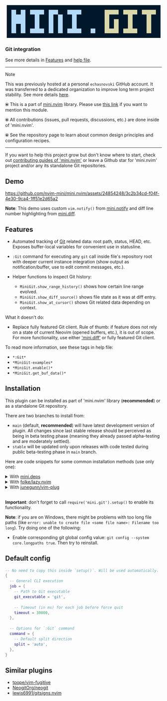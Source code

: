 <div align="center"> <img src="https://github.com/nvim-mini/assets/blob/main/logo-2/logo-git_readme.png" alt="mini.git"/> </div>

### Git integration

See more details in [Features](#features) and [help file](../doc/mini-git.txt).

---

> [!NOTE]
> This was previously hosted at a personal `echasnovski` GitHub account. It was transferred to a dedicated organization to improve long term project stability. See more details [here](https://github.com/nvim-mini/mini.nvim/discussions/1970).

⦿ This is a part of [mini.nvim](https://github.com/nvim-mini/mini.nvim) library. Please use [this link](https://github.com/nvim-mini/mini.nvim/blob/main/readmes/mini-git.md) if you want to mention this module.

⦿ All contributions (issues, pull requests, discussions, etc.) are done inside of 'mini.nvim'.

⦿ See the repository page to learn about common design principles and configuration recipes.

---

If you want to help this project grow but don't know where to start, check out [contributing guides of 'mini.nvim'](https://github.com/nvim-mini/mini.nvim/blob/main/CONTRIBUTING.md) or leave a Github star for 'mini.nvim' project and/or any its standalone Git repositories.

## Demo

https://github.com/nvim-mini/mini.nvim/assets/24854248/3c2b34cd-f04f-4e30-9ca4-1ff51e2d65a2

**Note**: This demo uses custom `vim.notify()` from [mini.notify](https://github.com/nvim-mini/mini.nvim/blob/main/readmes/mini-notify.md) and diff line number highlighting from [mini.diff](https://github.com/nvim-mini/mini.nvim/blob/main/readmes/mini-diff.md).

## Features

- Automated tracking of [Git](https://git-scm.com/) related data: root path, status, HEAD, etc. Exposes buffer-local variables for convenient use in statusline.

- `:Git` command for executing any `git` call inside file's repository root with deeper current instance integration (show output as notification/buffer, use to edit commit messages, etc.).

- Helper functions to inspect Git history:
    - `MiniGit.show_range_history()` shows how certain line range evolved.
    - `MiniGit.show_diff_source()` shows file state as it was at diff entry.
    - `MiniGit.show_at_cursor()` shows Git related data depending on context.

What it doesn't do:

- Replace fully featured Git client. Rule of thumb: if feature does not rely on a state of current Neovim (opened buffers, etc.), it is out of scope. For more functionality, use either ['mini.diff'](https://github.com/nvim-mini/mini.nvim/blob/main/readmes/mini-diff.md) or fully featured Git client.

To read more information, see these tags in help file:
- `*:Git*`
- `*MiniGit-examples*`
- `*MiniGit.enable()*`
- `*MiniGit.get_buf_data()*`

## Installation

This plugin can be installed as part of 'mini.nvim' library (**recommended**) or as a standalone Git repository.

There are two branches to install from:

- `main` (default, **recommended**) will have latest development version of plugin. All changes since last stable release should be perceived as being in beta testing phase (meaning they already passed alpha-testing and are moderately settled).
- `stable` will be updated only upon releases with code tested during public beta-testing phase in `main` branch.

Here are code snippets for some common installation methods (use only one):

<details>
<summary>With <a href="https://github.com/nvim-mini/mini.nvim/blob/main/readmes/mini-deps.md">mini.deps</a></summary>
<table>
    <thead>
        <tr>
            <th>Github repo</th> <th>Branch</th> <th>Code snippet</th>
        </tr>
    </thead>
    <tbody>
        <tr>
            <td rowspan=2>'mini.nvim' library</td> <td>Main</td> <td rowspan=2><i>Follow recommended 'mini.deps' installation</i></td>
        </tr>
        <tr>
            <td>Stable</td>
        </tr>
        <tr>
            <td rowspan=2>Standalone plugin</td> <td>Main</td> <td><code>add('nvim-mini/mini-git')</code></td>
        </tr>
        <tr>
            <td>Stable</td> <td><code>add({ source = 'nvim-mini/mini-git', checkout = 'stable' })</code></td>
        </tr>
    </tbody>
</table>
</details>

<details>
<summary>With <a href="https://github.com/folke/lazy.nvim">folke/lazy.nvim</a></summary>
<table>
    <thead>
        <tr>
            <th>Github repo</th> <th>Branch</th> <th>Code snippet</th>
        </tr>
    </thead>
    <tbody>
        <tr>
            <td rowspan=2>'mini.nvim' library</td> <td>Main</td> <td><code>{ 'nvim-mini/mini.nvim', version = false },</code></td>
        </tr>
        <tr>
            <td>Stable</td> <td><code>{ 'nvim-mini/mini.nvim', version = '*' },</code></td>
        </tr>
        <tr>
            <td rowspan=2>Standalone plugin</td> <td>Main</td> <td><code>{ 'nvim-mini/mini-git', version = false, main = 'mini.git' },</code></td>
        </tr>
        <tr>
            <td>Stable</td> <td><code>{ 'nvim-mini/mini-git', version = '*', main = 'mini.git' },</code></td>
        </tr>
    </tbody>
</table>
</details>

<details>
<summary>With <a href="https://github.com/junegunn/vim-plug">junegunn/vim-plug</a></summary>
<table>
    <thead>
        <tr>
            <th>Github repo</th> <th>Branch</th> <th>Code snippet</th>
        </tr>
    </thead>
    <tbody>
        <tr>
            <td rowspan=2>'mini.nvim' library</td> <td>Main</td> <td><code>Plug 'nvim-mini/mini.nvim'</code></td>
        </tr>
        <tr>
            <td>Stable</td> <td><code>Plug 'nvim-mini/mini.nvim', { 'branch': 'stable' }</code></td>
        </tr>
        <tr>
            <td rowspan=2>Standalone plugin</td> <td>Main</td> <td><code>Plug 'nvim-mini/mini-git'</code></td>
        </tr>
        <tr>
            <td>Stable</td> <td><code>Plug 'nvim-mini/mini-git', { 'branch': 'stable' }</code></td>
        </tr>
    </tbody>
</table>
</details>

<br>

**Important**: don't forget to call `require('mini.git').setup()` to enable its functionality.

**Note**: if you are on Windows, there might be problems with too long file paths (like `error: unable to create file <some file name>: Filename too long`). Try doing one of the following:
- Enable corresponding git global config value: `git config --system core.longpaths true`. Then try to reinstall.

## Default config

```lua
-- No need to copy this inside `setup()`. Will be used automatically.
{
  -- General CLI execution
  job = {
    -- Path to Git executable
    git_executable = 'git',

    -- Timeout (in ms) for each job before force quit
    timeout = 30000,
  },

  -- Options for `:Git` command
  command = {
    -- Default split direction
    split = 'auto',
  },
}
```

## Similar plugins

- [tpope/vim-fugitive](https://github.com/tpope/vim-fugitive)
- [NeogitOrg/neogit](https://github.com/NeogitOrg/neogit)
- [lewis6991/gitsigns.nvim](https://github.com/lewis6991/gitsigns.nvim)
